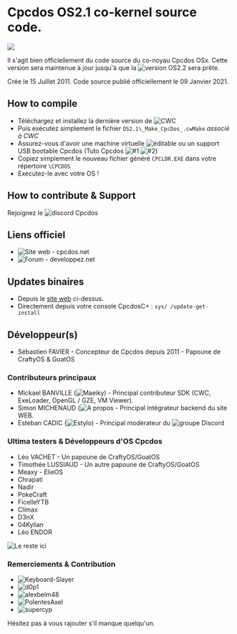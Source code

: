 # Cpcdos OS2.1 co-kernel source code.

![](https://cpcdos.net/user/themes/cpcdos/images/logo.png)

Il s'agit bien officiellement du code source du co-noyau Cpcdos OSx.
Cette version sera maintenue à jour jusqu'à que la ![version OS2.2](https://github.com/SPinti-Software/CpcdosOS2.2) sera prête.

Crée le 15 Juillet 2011.
Code source publié officiellement le 09 Janvier 2021.

## How to compile
 - Téléchargez et installez la dernière version de ![CWC](https://github.com/VLiance/Cwc)
 - Puis exécutez simplement le fichier `OS2.1\_Make_CpcDos_.cwMake` _associé à CWC_
 - Assurez-vous d'avoir une machine virtuelle ![éditable](https://github.com/VLiance/VW_Viewer) ou un support USB bootable Cpcdos (Tuto Cpcdos ![#1](https://www.youtube.com/user/cpcdososx) ![#2](https://www.youtube.com/channel/UCkFCPxJF7ZzmWxW4i5WavCA/videos))
 - Copiez simplement le nouveau fichier généré `CPCLDR.EXE` dans votre répertoire `\CPCDOS`
 - Executez-le avec votre OS !
 
## How to contribute & Support
Rejoignez le ![discord Cpcdos](https://discord.com/invite/3Qm8xDp)

## Liens officiel
- ![Site web - cpcdos.net](https://cpcdos.net)
- ![Forum - developpez.net](www.developpez.net/forums/f2044/systemes/autres-systemes/cpcdos/)

## Updates binaires
- Depuis le [site web](https://cpcdos.net) ci-dessus.
- Directement depuis votre console CpcdosC+ : `sys/ /update-get-install`

## Développeur(s)
 - Sébastien FAVIER - Concepteur de Cpcdos depuis 2011 - Papoune de CraftyOS & GoatOS
 
### Contributeurs principaux
 - Mickael BANVILLE (![Maeiky](https://github.com/Maeiky)) - Principal contributeur SDK (CWC, ExeLoader, OpenGL / GZE, VM Viewer).
 - Simon MICHENAUD (![A propos](https://www.simon-micheneau.fr/about) - Principal intégrateur backend du site WEB.
 - Esteban CADIC (![Estylo](https://systeme.developpez.com/actu/97935/Apprendre-a-integrer-Cpcdos-Raspberry-Pi-Arduino-une-proposition-de-Estylos/)) - Principal modérateur du ![groupe Discord](https://discord.com/invite/3Qm8xDp)

### Ultima testers & Développeurs d'OS Cpcdos
 - Léo VACHET - Un papoune de CraftyOS/GoatOS
 - Timothée LUSSIAUD - Un autre papoune de CraftyOS/GoatOS
 - Meaxy - ElieOS
 - Chrapati
 - Nadir
 - PokeCraft
 - FicelleYTB
 - Climax
 - D3nX
 - 04Kylian
 - Léo ENDOR

![Le reste ici](https://cpcdos.net/fr/contributors)

### Remerciements & Contribution
 - ![Keyboard-Slayer](https://github.com/Keyboard-Slayer)
 - ![d0p1](https://github.com/d0p1s4m4)
 - ![alexbelm48](https://github.com/alexbelm48)
 - ![PolentesAxel](https://github.com/PolentesAxel)
 - ![supercyp](https://github.com/Supercip971)
 
 Hésitez pas à vous rajouter s'il manque quelqu'un.

 
